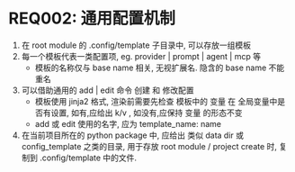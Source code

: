 # REQ002: 通用配置机制

1. 在 root module 的 .config/template 子目录中, 可以存放一组模板
2. 每一个模板代表一类配置项, eg. provider | prompt | agent | mcp 等
   - 模板的名称仅与 base name 相关, 无视扩展名. 隐含的 base name 不能重名
3. 可以借助通用的 add | edit 命令 创建 和 修改配置
   - 模板使用 jinja2 格式, 渲染前需要先检查 模板中的 变量 在 全局变量中是否有设置, 如有,应给出 k/v , 如没有,应保持 变量 的形态不变
   - add  或 edit 使用的名字, 应为 template\_name: name 
4. 在当前项目所在的 python package 中, 应给出 类似 data dir  或 config\_template 之类的目录, 用于存放 root module / project create 时, 复制到 .config/template 中的文件. 

